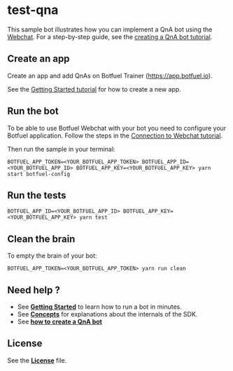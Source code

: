 # test-qna

This sample bot illustrates how you can implement a QnA bot using the [Webchat](https://docs.botfuel.io/webchat/overview). For a step-by-step guide, see the [creating a QnA bot tutorial](https://docs.botfuel.io/platform/tutorials/creating-a-q-a-bot).

## Create an app

Create an app and add QnAs on Botfuel Trainer (https://app.botfuel.io).

See the [Getting Started tutorial](https://docs.botfuel.io/platform/tutorials/getting-started) for how to create a new app.

## Run the bot

To be able to use Botfuel Webchat with your bot you need to configure your Botfuel application. Follow the steps in the [Connection to Webchat tutorial](https://docs.botfuel.io/platform/tutorials/connecting-to-webchat).

Then run the sample in your terminal:

```shell
BOTFUEL_APP_TOKEN=<YOUR_BOTFUEL_APP_TOKEN> BOTFUEL_APP_ID=<YOUR_BOTFUEL_APP_ID> BOTFUEL_APP_KEY=<YOUR_BOTFUEL_APP_KEY> yarn start botfuel-config
```

## Run the tests

```shell
BOTFUEL_APP_ID=<YOUR_BOTFUEL_APP_ID> BOTFUEL_APP_KEY=<YOUR_BOTFUEL_APP_KEY> yarn test
```

## Clean the brain

To empty the brain of your bot:

```shell
BOTFUEL_APP_TOKEN=<YOUR_BOTFUEL_APP_TOKEN> yarn run clean
```

## Need help ?

* See [**Getting Started**](https://docs.botfuel.io/platform/tutorials/getting-started) to learn how to run a bot in minutes.
* See [**Concepts**](https://docs.botfuel.io/platform/concepts) for explanations about the internals of the SDK.
* See [**how to create a QnA bot**](https://docs.botfuel.io/platform/tutorials/creating-a-q-a-bot)

## License

See the [**License**](LICENSE.md) file.
